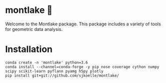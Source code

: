 # montlake 🛶
Welcome to the Montlake package.
This package includes a variety of tools for geometric data analysis.

# Installation

```
conda create -n 'montlake' python=3.6
conda install --channel=conda-forge -y pip nose coverage cython numpy scipy scikit-learn pyflann pyamg h5py plotly
pip install git+git://github.com/sjkoelle/montlake/
```
